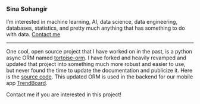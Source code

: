 ### Sina Sohangir
I’m interested in machine learning, AI, data science, data engineering, databases, statistics, and pretty much anything that has something to do with data.
[Contact me](https://www.linkedin.com/in/sohangir/)


----

One cool, open source project that I have worked on in the past, is a python async ORM named [tortoise-orm](https://github.com/tortoise/tortoise-orm). I have forked and heavily revamped and updated that project into something much more robust and easier to use, but never found the time to update the documentation and publicize it. Here is the [source code](https://github.com/nextfit/tortoise-orm). This updated ORM is used in the backend for our mobile app [TrendBoard](https://play.google.com/store/apps/details?id=com.fifthstyle.mobile). 

Contact me if you are interested in this project!
